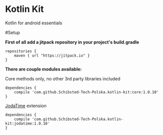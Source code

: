 # Kotlin Kit
Kotlin for android essentials

#Setup

**First of all add a jitpack repository in your project's build.gradle**
```
repositories {
    maven { url "https://jitpack.io" }
}
```    

**There are couple modules available:**

Core methods only, no other 3rd party libraries included
```
dependencies {
    compile 'com.github.Schibsted-Tech-Polska.kotlin-kit:core:1.0.10'
}
```

[JodaTime](http://www.joda.org/joda-time/) extension
```
dependencies {
    compile 'com.github.Schibsted-Tech-Polska.kotlin-kit:jodatime:1.0.10'
}
```
